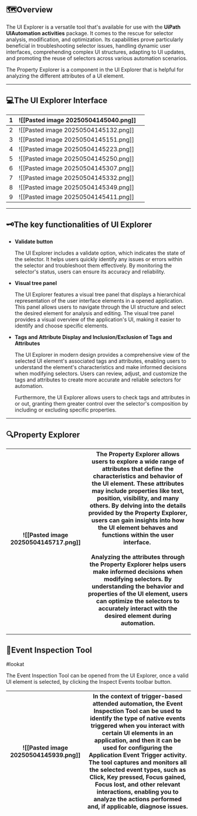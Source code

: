 ## 🗺️Overview

The UI Explorer is a versatile tool that's available for use with the **UiPath UIAutomation activities** package. It comes to the rescue for selector analysis, modification, and optimization. Its capabilities prove particularly beneficial in troubleshooting selector issues, handling dynamic user interfaces, comprehending complex UI structures, adapting to UI updates, and promoting the reuse of selectors across various automation scenarios. 

The Property Explorer is a component in the UI Explorer that is helpful for analyzing the different attributes of a UI element.

---

## 💻The UI Explorer Interface

| 1   | ![[Pasted image 20250504145040.png]] |     |
| --- | ------------------------------------ | --- |
| 2   | ![[Pasted image 20250504145132.png]] |     |
| 3   | ![[Pasted image 20250504145151.png]] |     |
| 4   | ![[Pasted image 20250504145223.png]] |     |
| 5   | ![[Pasted image 20250504145250.png]] |     |
| 6   | ![[Pasted image 20250504145307.png]] |     |
| 7   | ![[Pasted image 20250504145332.png]] |     |
| 8   | ![[Pasted image 20250504145349.png]] |     |
| 9   | ![[Pasted image 20250504145411.png]] |     |

---

## 🗝️The key functionalities of UI Explorer

- **Validate button**
	
	The UI Explorer includes a validate option, which indicates the state of the selector. It helps users quickly identify any issues or errors within the selector and troubleshoot them effectively. By monitoring the selector's status, users can ensure its accuracy and reliability. 
	
- **Visual tree panel**
	
	The UI Explorer features a visual tree panel that displays a hierarchical representation of the user interface elements in a opened application. This panel allows users to navigate through the UI structure and select the desired element for analysis and editing. The visual tree panel provides a visual overview of the application's UI, making it easier to identify and choose specific elements. 
	
- **Tags and Attribute Display and Inclusion/Exclusion of Tags and Attributes**
	
	The UI Explorer in modern design provides a comprehensive view of the selected UI element's associated tags and attributes, enabling users to understand the element's characteristics and make informed decisions when modifying selectors. Users can review, adjust, and customize the tags and attributes to create more accurate and reliable selectors for automation. 
	
	Furthermore, the UI Explorer allows users to check tags and attributes in or out, granting them greater control over the selector's composition by including or excluding specific properties.

___

## 🔍Property Explorer

| ![[Pasted image 20250504145717.png]] | The Property Explorer allows users to explore a wide range of attributes that define the characteristics and behavior of the UI element. These attributes may include properties like text, position, visibility, and many others. By delving into the details provided by the Property Explorer, users can gain insights into how the UI element behaves and functions within the user interface. <br><br>Analyzing the attributes through the Property Explorer helps users make informed decisions when modifying selectors. By understanding the behavior and properties of the UI element, users can optimize the selectors to accurately interact with the desired element during automation. |
| ------------------------------------ | --------------------------------------------------------------------------------------------------------------------------------------------------------------------------------------------------------------------------------------------------------------------------------------------------------------------------------------------------------------------------------------------------------------------------------------------------------------------------------------------------------------------------------------------------------------------------------------------------------------------------------------------------------------------------------------------------- |

---

## 🔦Event Inspection Tool
#lookat

The Event Inspection Tool can be opened from the UI Explorer, once a valid UI element is selected, by clicking the Inspect Events toolbar button.

| ![[Pasted image 20250504145939.png]] | In the context of trigger-based attended automation, the Event Inspection Tool can be used to identify the type of native events triggered when you interact with certain UI elements in an application, and then it can be used for configuring the Application Event Trigger activity. The tool captures and monitors all the selected event types, such as Click, Key pressed, Focus gained, Focus lost, and other relevant interactions, enabling you to analyze the actions performed and, if applicable, diagnose issues. |
| ------------------------------------ | ------------------------------------------------------------------------------------------------------------------------------------------------------------------------------------------------------------------------------------------------------------------------------------------------------------------------------------------------------------------------------------------------------------------------------------------------------------------------------------------------------------------------------- |
